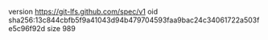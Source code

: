 version https://git-lfs.github.com/spec/v1
oid sha256:13c844cbfb5f9a41043d94b479704593faa9bac24c34061722a503fe5c96f92d
size 989
